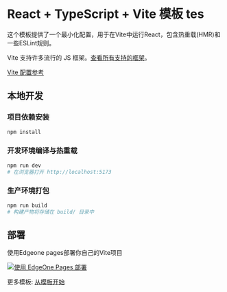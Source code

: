 # React + TypeScript + Vite 模板 tes

这个模板提供了一个最小化配置，用于在Vite中运行React，包含热重载(HMR)和一些ESLint规则。

Vite 支持许多流行的 JS 框架。[查看所有支持的框架](https://cn.vite.dev/guide/#scaffolding-your-first-vite-project "https://vitejs.dev/guide/#scaffolding-your-first-vite-project")。

[Vite 配置参考](https://cn.vite.dev/config/)

## 本地开发

### 项目依赖安装

```sh
npm install
```

### 开发环境编译与热重载

```sh
npm run dev
# 在浏览器打开 http://localhost:5173
```

### 生产环境打包

```sh
npm run build
# 构建产物将存储在 build/ 目录中
```

## 部署

使用Edgeone pages部署你自己的Vite项目

[![使用 EdgeOne Pages 部署](https://cdnstatic.tencentcs.com/edgeone/pages/deploy.svg)](https://console.cloud.tencent.com/edgeone/pages/new?template=vite-react)

更多模板: [从模板开始](https://console.cloud.tencent.com/edgeone/pages/create/template)
